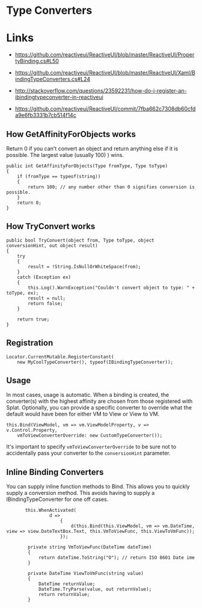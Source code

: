 # Type Converters


# Links
* https://github.com/reactiveui/ReactiveUI/blob/master/ReactiveUI/PropertyBinding.cs#L50
* https://github.com/reactiveui/ReactiveUI/blob/master/ReactiveUI/Xaml/BindingTypeConverters.cs#L24

* http://stackoverflow.com/questions/23592231/how-do-i-register-an-ibindingtypeconverter-in-reactiveui
* https://github.com/reactiveui/ReactiveUI/commit/7fba662c7308db60cfda9e6fb3331b7cb514f14c

## How GetAffinityForObjects works

Return 0 if you can't convert an object and return anything else if it is possible. The largest value (usually 100) ) wins. 

    public int GetAffinityForObjects(Type fromType, Type toType)
    {
        if (fromType == typeof(string))
        {
            return 100; // any number other than 0 signifies conversion is possible.
        }
        return 0;
    }

## How TryConvert works

    public bool TryConvert(object from, Type toType, object conversionHint, out object result)
    {
        try
        {
            result = !String.IsNullOrWhiteSpace(from);
        }
        catch (Exception ex)
        {
            this.Log().WarnException("Couldn't convert object to type: " + toType, ex);
            result = null;
            return false;
        }
    
        return true;
    }

## Registration

    Locator.CurrentMutable.RegisterConstant(
        new MyCoolTypeConverter(), typeof(IBindingTypeConverter));

## Usage

In most cases, usage is automatic.  When a binding is created, the converter(s) with the highest affinity are chosen from those registered with Splat. Optionally, you can provide a specific converter to override what the default would have been for either VM to View or View to VM. 

    this.Bind(ViewModel, vm => vm.ViewModelProperty, v => v.Control.Property,
        vmToViewConverterOverride: new CustomTypeConverter());

It's important to specify `vmToViewConverterOverride` to be sure not to accidentally pass your converter to the `conversionHint` parameter.
    
## Inline Binding Converters ##
You can supply inline function methods to Bind. This allows you to quickly supply a conversion method. This avoids having to supply a IBindingTypeConverter for one off cases. 
```            
       this.WhenActivated(
                d =>
                    {
                        d(this.Bind(this.ViewModel, vm => vm.DateTime, view => view.DateTextBox.Text, this.VmToViewFunc, this.ViewToVmFunc));
                    });
                    
        private string VmToViewFunc(DateTime dateTime)
        {
            return dateTime.ToString("O"); // return ISO 8601 Date ime
        }

        private DateTime ViewToVmFunc(string value)
        {
            DateTime returnValue;
            DateTime.TryParse(value, out returnValue);
            return returnValue;
        }
                    
```
